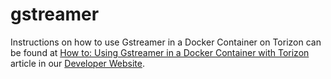 # gstreamer #

Instructions on how to use Gstreamer in a Docker Container on Torizon can be found at [How to: Using Gstreamer in a Docker Container with Torizon](https://developer.toradex.com/knowledge-base/using-gstreamer-in-a-docker-container-with-torizon) article in our [Developer Website](https://developer.toradex.com/).






